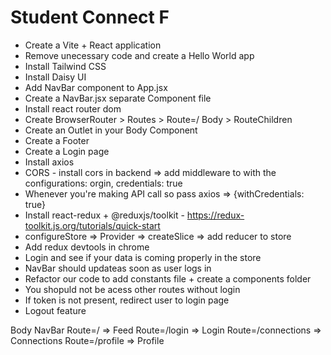# Student Connect F

- Create a Vite + React application
- Remove unecessary code and create a Hello World app
- Install Tailwind CSS
- Install Daisy UI
- Add NavBar component to App.jsx
- Create a NavBar.jsx separate Component file
- Install react router dom
- Create BrowserRouter > Routes > Route=/ Body > RouteChildren
- Create an Outlet in your Body Component 
- Create a Footer
- Create a Login page
- Install axios
- CORS - install cors in backend => add middleware to with the configurations: orgin, credentials: true
- Whenever you're making API call so pass axios => {withCredentials: true}
- Install react-redux + @reduxjs/toolkit - https://redux-toolkit.js.org/tutorials/quick-start
- configureStore => Provider => createSlice => add reducer to store
- Add redux devtools in chrome
- Login and see if your data is coming properly in the store 
- NavBar should updateas soon as user logs in
- Refactor our code to add constants file + create a components folder
- You shopuld not be acess other routes without login
- If token is not present, redirect user to login page
- Logout feature



Body
   NavBar
   Route=/ => Feed
   Route=/login => Login
   Route=/connections => Connections
   Route=/profile => Profile




